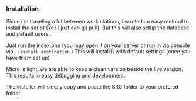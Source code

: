 ### Installation
Since i'm traveling a lot between work stations, i wanted an easy method to install the script (Yes i just can git pull). But this will also setup the database and default users.

Just run the index.php (you may open it on your server or run in via console via  `./install destination` ) This will install it with default settings (once you have them set up)




Micro is light, we are able to keep a clean version beside the live version. This results in easy debugging and development.

The installer will simply copy and paste the SRC folder to your prefered folder